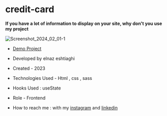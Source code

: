 # credit-card

**If you have a lot of information to display on your site, why don't you use my project**

![Screenshot_2024_02_01-1](https://github.com/elnaz-eshtiaghi/credit-card/assets/146030206/c1a46ec1-747d-4346-ab1f-87615e1bb895)
- [Demo Project]( https://elnaz-eshtiaghi.github.io/personal-web/)

- Developed by elnaz eshtiaghi

- Created - 2023

- Technologies Used - Html , css , sass

- Hooks Used : useState 

- Role - Frontend

- How to reach me : with my [instagram](https://www.instagram.com/elnaz_eshtiaghi) and [linkedin](https://www.linkedin.com/in/elnaz-eshtiaghi-936832290/)
